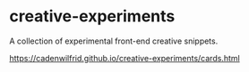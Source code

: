 # creative-experiments
A collection of experimental front-end creative snippets.



https://cadenwilfrid.github.io/creative-experiments/cards.html
